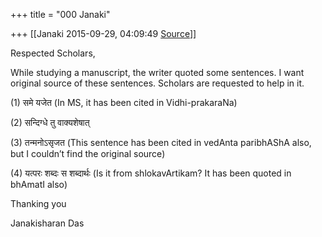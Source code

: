 +++
title = "000 Janaki"

+++
[[Janaki	2015-09-29, 04:09:49 [Source](https://groups.google.com/g/samskrita/c/QHP6tXA8ybY)]]



Respected Scholars,  

While studying a manuscript, the writer quoted some sentences. I want original source of these sentences. Scholars are requested to help in it.

(1) समे यजेत  (In MS, it has been cited in Vidhi-prakaraNa)

(2) सन्दिग्धे तु वाक्यशेषात्

(3) तन्मनोऽसृजत  (This sentence has been cited in vedAnta paribhAShA also, but I couldn’t find the original source)

(4) यत्परः शब्दः स शब्दार्थः  (Is it from shlokavArtikam? It has been quoted in bhAmatI also)

Thanking you

Janakisharan Das

